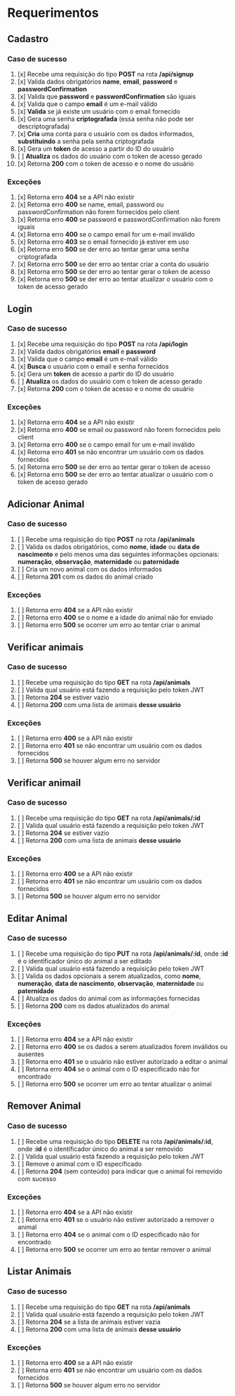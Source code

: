 # Requerimentos

## Cadastro

### Caso de sucesso

1. [x] Recebe uma requisição do tipo **POST** na rota **/api/signup**
2. [x] Valida dados obrigatórios **name**, **email**, **password** e **passwordConfirmation**
3. [x] Valida que **password** e **passwordConfirmation** são iguais
4. [x] Valida que o campo **email** é um e-mail válido
5. [x] **Valida** se já existe um usuário com o email fornecido
6. [x] Gera uma senha **criptografada** (essa senha não pode ser descriptografada)
7. [x] **Cria** uma conta para o usuário com os dados informados, **substituindo** a senha pela senha criptografada
8. [x] Gera um **token** de acesso a partir do ID do usuário
9. [ ] **Atualiza** os dados do usuário com o token de acesso gerado
10. [x] Retorna **200** com o token de acesso e o nome do usuário

### Exceções

1. [x] Retorna erro **404** se a API não existir
2. [x] Retorna erro **400** se name, email, password ou passwordConfirmation não forem fornecidos pelo client
3. [x] Retorna erro **400** se password e passwordConfirmation não forem iguais
4. [x] Retorna erro **400** se o campo email for um e-mail inválido
5. [x] Retorna erro **403** se o email fornecido já estiver em uso
6. [x] Retorna erro **500** se der erro ao tentar gerar uma senha criptografada
7. [x] Retorna erro **500** se der erro ao tentar criar a conta do usuário
8. [x] Retorna erro **500** se der erro ao tentar gerar o token de acesso
9. [x] Retorna erro **500** se der erro ao tentar atualizar o usuário com o token de acesso gerado

## Login

### Caso de sucesso

1. [x] Recebe uma requisição do tipo **POST** na rota **/api/login**
2. [x] Valida dados obrigatórios **email** e **password**
3. [x] Valida que o campo **email** é um e-mail válido
4. [x] **Busca** o usuário com o email e senha fornecidos
5. [x] Gera um **token** de acesso a partir do ID do usuário
6. [ ] **Atualiza** os dados do usuário com o token de acesso gerado
7. [x] Retorna **200** com o token de acesso e o nome do usuário

### Exceções

1. [x] Retorna erro **404** se a API não existir
2. [x] Retorna erro **400** se email ou password não forem fornecidos pelo client
3. [x] Retorna erro **400** se o campo email for um e-mail inválido
4. [x] Retorna erro **401** se não encontrar um usuário com os dados fornecidos
5. [x] Retorna erro **500** se der erro ao tentar gerar o token de acesso
6. [x] Retorna erro **500** se der erro ao tentar atualizar o usuário com o token de acesso gerado

## Adicionar Animal

### Caso de sucesso

1. [ ] Recebe uma requisição do tipo **POST** na rota **/api/animals**
2. [ ] Valida os dados obrigatórios, como **nome**, **idade** ou **data de nascimento** e pelo menos uma das seguintes informações opcionais: **numeração**, **observação**, **maternidade** ou **paternidade**
3. [ ] Cria um novo animal com os dados informados
4. [ ] Retorna **201** com os dados do animal criado

### Exceções

1. [ ] Retorna erro **404** se a API não existir
2. [ ] Retorna erro **400** se o nome e a idade do animal não for enviado
3. [ ] Retorna erro **500** se ocorrer um erro ao tentar criar o animal

## Verificar animais

### Caso de sucesso

1. [ ] Recebe uma requisição do tipo **GET** na rota **/api/animals**
2. [ ] Valida qual usuário está fazendo a requisição pelo token JWT
3. [ ] Retorna **204** se estiver vazio
4. [ ] Retorna **200** com uma lista de animais **desse usuário**

### Exceções

1. [ ] Retorna erro **400** se a API não existir
2. [ ] Retorna erro **401** se não encontrar um usuário com os dados fornecidos
3. [ ] Retorna **500** se houver algum erro no servidor

## Verificar animail

### Caso de sucesso

1. [ ] Recebe uma requisição do tipo **GET** na rota **/api/animals/:id**
2. [ ] Valida qual usuário está fazendo a requisição pelo token JWT
3. [ ] Retorna **204** se estiver vazio
4. [ ] Retorna **200** com uma lista de animais **desse usuário**

### Exceções

1. [ ] Retorna erro **400** se a API não existir
2. [ ] Retorna erro **401** se não encontrar um usuário com os dados fornecidos
3. [ ] Retorna **500** se houver algum erro no servidor


## Editar Animal

### Caso de sucesso

1. [ ] Recebe uma requisição do tipo **PUT** na rota **/api/animals/:id**, onde **:id** é o identificador único do animal a ser editado
2. [ ] Valida qual usuário está fazendo a requisição pelo token JWT
3. [ ] Valida os dados opcionais a serem atualizados, como **nome**, **numeração**, **data de nascimento**, **observação**, **maternidade** ou **paternidade**
4. [ ] Atualiza os dados do animal com as informações fornecidas
5. [ ] Retorna **200** com os dados atualizados do animal

### Exceções

1. [ ] Retorna erro **404** se a API não existir
2. [ ] Retorna erro **400** se os dados a serem atualizados forem inválidos ou ausentes
3. [ ] Retorna erro **401** se o usuário não estiver autorizado a editar o animal
4. [ ] Retorna erro **404** se o animal com o ID especificado não for encontrado
5. [ ] Retorna erro **500** se ocorrer um erro ao tentar atualizar o animal

## Remover Animal

### Caso de sucesso

1. [ ] Recebe uma requisição do tipo **DELETE** na rota **/api/animals/:id**, onde **:id** é o identificador único do animal a ser removido
2. [ ] Valida qual usuário está fazendo a requisição pelo token JWT
3. [ ] Remove o animal com o ID especificado
4. [ ] Retorna **204** (sem conteúdo) para indicar que o animal foi removido com sucesso

### Exceções

1. [ ] Retorna erro **404** se a API não existir
2. [ ] Retorna erro **401** se o usuário não estiver autorizado a remover o animal
3. [ ] Retorna erro **404** se o animal com o ID especificado não for encontrado
4. [ ] Retorna erro **500** se ocorrer um erro ao tentar remover o animal

## Listar Animais

### Caso de sucesso

1. [ ] Recebe uma requisição do tipo **GET** na rota **/api/animals**
2. [ ] Valida qual usuário está fazendo a requisição pelo token JWT
3. [ ] Retorna **204** se a lista de animais estiver vazia
4. [ ] Retorna **200** com uma lista de animais **desse usuário**

### Exceções

1. [ ] Retorna erro **400** se a API não existir
2. [ ] Retorna erro **401** se não encontrar um usuário com os dados fornecidos
3. [ ] Retorna **500** se houver algum erro no servidor
